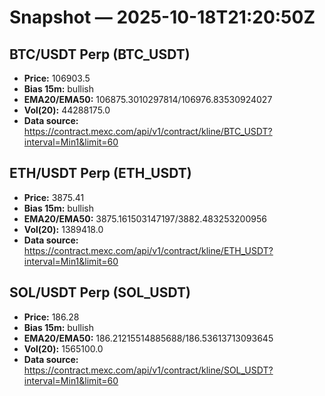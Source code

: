 # Snapshot — 2025-10-18T21:20:50Z

## BTC/USDT Perp (BTC_USDT)
- **Price:** 106903.5
- **Bias 15m:** bullish
- **EMA20/EMA50:** 106875.3010297814/106976.83530924027
- **Vol(20):** 44288175.0
- **Data source:** https://contract.mexc.com/api/v1/contract/kline/BTC_USDT?interval=Min1&limit=60

## ETH/USDT Perp (ETH_USDT)
- **Price:** 3875.41
- **Bias 15m:** bullish
- **EMA20/EMA50:** 3875.161503147197/3882.483253200956
- **Vol(20):** 1389418.0
- **Data source:** https://contract.mexc.com/api/v1/contract/kline/ETH_USDT?interval=Min1&limit=60

## SOL/USDT Perp (SOL_USDT)
- **Price:** 186.28
- **Bias 15m:** bullish
- **EMA20/EMA50:** 186.21215514885688/186.53613713093645
- **Vol(20):** 1565100.0
- **Data source:** https://contract.mexc.com/api/v1/contract/kline/SOL_USDT?interval=Min1&limit=60
